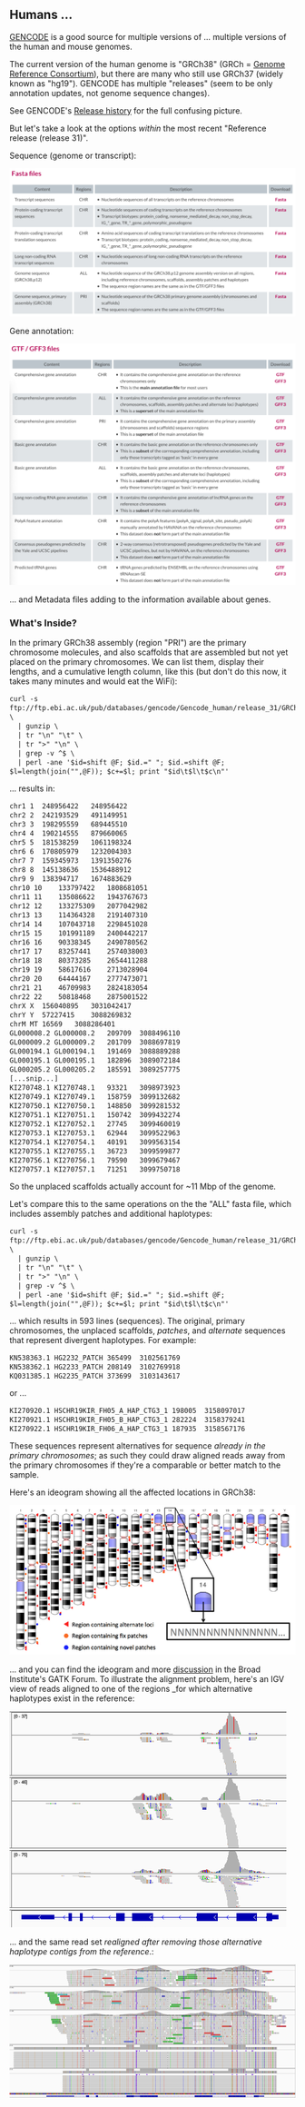 
## Humans ...

[GENCODE](https://www.gencodegenes.org/) is a good source for multiple versions of ... multiple versions of the human and mouse genomes. 

The current version of the human genome is "GRCh38" (GRCh = [Genome Reference Consortium](https://www.ncbi.nlm.nih.gov/grc)), but there are many who still use GRCh37 (widely known as "hg19"). GENCODE has multiple "releases" (seem to be only annotation updates, not genome sequence changes).

See GENCODE's [Release history](https://www.gencodegenes.org/human/releases.html) for the full confusing picture.

But let's take a look at the options _within_ the most recent "Reference release (release 31)".

Sequence (genome or transcript):

![fasta files](gencode_fasta.png)

Gene annotation:

![annotation files](gencode_ann.png)

... and Metadata files adding to the information available about genes.

### What's Inside?

In the primary GRCh38 assembly (region "PRI") are the primary chromosome molecules, and also scaffolds that are assembled but not yet placed on the primary chromosomes. We can list them, display their lengths, and a cumulative length column, like this (but don't do this now, it takes many minutes and would eat the WiFi):

```
curl -s ftp://ftp.ebi.ac.uk/pub/databases/gencode/Gencode_human/release_31/GRCh38.primary_assembly.genome.fa.gz \
  | gunzip \
  | tr "\n" "\t" \
  | tr ">" "\n" \
  | grep -v ^$ \
  | perl -ane '$id=shift @F; $id.=" "; $id.=shift @F; $l=length(join("",@F)); $c+=$l; print "$id\t$l\t$c\n"'
```

... results in:

```
chr1 1	248956422	248956422
chr2 2	242193529	491149951
chr3 3	198295559	689445510
chr4 4	190214555	879660065
chr5 5	181538259	1061198324
chr6 6	170805979	1232004303
chr7 7	159345973	1391350276
chr8 8	145138636	1536488912
chr9 9	138394717	1674883629
chr10 10	133797422	1808681051
chr11 11	135086622	1943767673
chr12 12	133275309	2077042982
chr13 13	114364328	2191407310
chr14 14	107043718	2298451028
chr15 15	101991189	2400442217
chr16 16	90338345	2490780562
chr17 17	83257441	2574038003
chr18 18	80373285	2654411288
chr19 19	58617616	2713028904
chr20 20	64444167	2777473071
chr21 21	46709983	2824183054
chr22 22	50818468	2875001522
chrX X	156040895	3031042417
chrY Y	57227415	3088269832
chrM MT	16569	3088286401
GL000008.2 GL000008.2	209709	3088496110
GL000009.2 GL000009.2	201709	3088697819
GL000194.1 GL000194.1	191469	3088889288
GL000195.1 GL000195.1	182896	3089072184
GL000205.2 GL000205.2	185591	3089257775
[...snip...]
KI270748.1 KI270748.1	93321	3098973923
KI270749.1 KI270749.1	158759	3099132682
KI270750.1 KI270750.1	148850	3099281532
KI270751.1 KI270751.1	150742	3099432274
KI270752.1 KI270752.1	27745	3099460019
KI270753.1 KI270753.1	62944	3099522963
KI270754.1 KI270754.1	40191	3099563154
KI270755.1 KI270755.1	36723	3099599877
KI270756.1 KI270756.1	79590	3099679467
KI270757.1 KI270757.1	71251	3099750718
```

So the unplaced scaffolds actually account for ~11 Mbp of the genome.

Let's compare this to the same operations on the the "ALL" fasta file, which includes assembly patches and additional haplotypes:

```
curl -s ftp://ftp.ebi.ac.uk/pub/databases/gencode/Gencode_human/release_31/GRCh38.p12.genome.fa.gz \
  | gunzip \
  | tr "\n" "\t" \
  | tr ">" "\n" \
  | grep -v ^$ \
  | perl -ane '$id=shift @F; $id.=" "; $id.=shift @F; $l=length(join("",@F)); $c+=$l; print "$id\t$l\t$c\n"'
```

... which results in 593 lines (sequences). The original, primary chromosomes, the unplaced scaffolds, _patches_, and _alternate_ sequences that represent divergent haplotypes. For example:

```
KN538363.1 HG2232_PATCH 365499  3102561769
KN538362.1 HG2233_PATCH 208149  3102769918
KQ031385.1 HG2235_PATCH 373699  3103143617
```

or ...

```
KI270920.1 HSCHR19KIR_FH05_A_HAP_CTG3_1 198005  3158097017
KI270921.1 HSCHR19KIR_FH05_B_HAP_CTG3_1 282224  3158379241
KI270922.1 HSCHR19KIR_FH06_A_HAP_CTG3_1 187935  3158567176
```

These sequences represent alternatives for sequence _already in the primary chromosomes_; as such they could draw aligned reads away from the primary chromosomes if they're a comparable or better match to the sample.

Here's an ideogram showing all the affected locations in GRCh38:

![ideogram](GATK_GRCh38_ideogram.png)

... and you can find the ideogram and more [discussion](https://gatkforums.broadinstitute.org/gatk/discussion/7857/reference-genome-components) in the Broad Institute's GATK Forum. To illustrate the alignment problem, here's an IGV view of reads aligned to one of the regions _for which alternative haplotypes exist in the reference:

![with hap](with_hap.png)

... and the same read set *realigned* _after removing those alternative haplotype contigs from the reference_.:

![without hap](without_hap.png)






